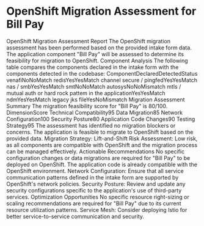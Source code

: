 # OpenShift Migration Assessment for Bill Pay

OpenShift Migration Assessment Report The OpenShift migration assessment has been performed based on the provided intake form data. The application component "Bill Pay" will be assessed to determine its feasibility for migration to OpenShift. Component Analysis The following table compares the components declared in the intake form with the components detected in the codebase: ComponentDeclaredDetectedStatus venafiNoNoMatch redisYesYesMatch channel secure / pingfedYesYesMatch nas / smbYesYesMatch smtNoNoMatch autosysNoNoMismatch mtls / mutual auth or hard rock pattem in the applicationYesYesMatch ndmYesYesMatch legacy jks fileYesNoMismatch Migration Assessment Summary The migration feasibility score for "Bill Pay" is 80/100. DimensionScore Technical Compatibility95 Data Migration85 Network Configuration100 Security Posture80 Application Code Changes90 Testing Strategy95 The assessment has identified no migration blockers or concerns. The application is feasible to migrate to OpenShift based on the provided data. Migration Strategy: Lift-and-Shift Risk Assessment: Low risk, as all components are compatible with OpenShift and the migration process can be managed effectively. Actionable Recommendations No specific configuration changes or data migrations are required for "Bill Pay" to be deployed on OpenShift. The application code is already compatible with the OpenShift environment. Network Configuration: Ensure that all service communication patterns defined in the intake form are supported by OpenShift's network policies. Security Posture: Review and update any security configurations specific to the application's use of third-party services. Optimization Opportunities No specific resource right-sizing or scaling recommendations are required for "Bill Pay" due to its current resource utilization patterns. Service Mesh: Consider deploying Istio for better service-to-service communication and security.